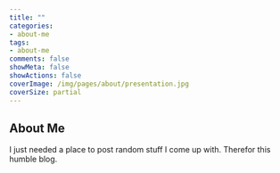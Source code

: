 ```yaml
---
title: ""
categories:
- about-me
tags:
- about-me
comments: false
showMeta: false
showActions: false
coverImage: /img/pages/about/presentation.jpg
coverSize: partial
---
```

## About Me

I just needed a place to post random stuff I come up with. Therefor this humble blog.

